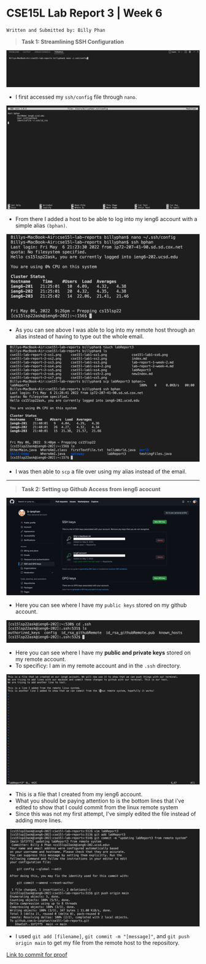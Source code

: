 # CSE15L Lab Report 3 | Week 6

```
Written and Submitted by: Billy Phan
```

> **Task 1: Streamlining SSH Configuration**

![Adding to .ssh/config](cse15l-lab-report-3-ss1.png)

* I first accessed my `ssh/config` file through `nano`.

![Adding a host](cse15l-lab-report-3-ss2.png)

* From there I added a host to be able to log into my ieng6 account with a simple alias `(bphan)`.

![Logging in easy](cse15l-lab-report-3-ss3.png)

* As you can see above I was able to log into my remote host through an alias instead of having to type out the whole email. 

![Scping with an Alias](cse15l-lab-report-3-ss4.png)

* I was then able to `scp` a file over using my alias instead of the email.

---

> **Task 2: Setting up Github Access from ieng6 acocunt**

![Stored public key github](cse15l-lab-report-3-ss5.png)

* Here you can see where I have my `public keys` stored on my github account.

![Stored public and private key local](cse15l-lab-report-3-ss5-ss6.png)

* Here you can see where I have my **public and private keys** stored on my remote account.
* To specificy: I am in my remote account and in the `.ssh` directory.

![Creating a file to push through remote](cse15l-lab-report-3-ss7.png)

* This is a file that I created from my ieng6 account.
* What you should be paying attention to is the bottom lines that i've edited to show that I could commit from the linux remote system
* Since this was not my first attempt, I've simply edited the file instead of adding more lines.

![Showing the git commands I used](cse15l-lab-report-3-ss8.png)

* I used `git add [filename]`, `git commit -m "[message]"`, and `git push origin main` to get my file from the remote host to the repository.

[Link to commit for proof](https://github.com/b-ianphan/cse15l-lab-reports/commit/1bf2ff520d75c605b21d1d7e102f9aeaed45ce00)